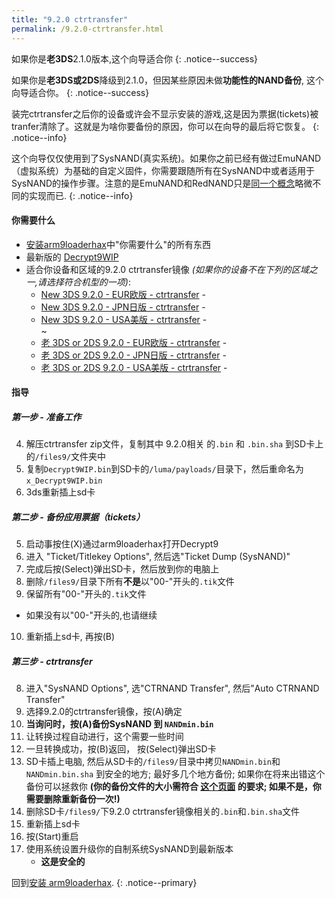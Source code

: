 ```yaml
---
title: "9.2.0 ctrtransfer"
permalink: /9.2.0-ctrtransfer.html
---
```


如果你是**老3DS**2.1.0版本,这个向导适合你
{: .notice--success}

如果你是**老3DS或2DS**降级到2.1.0，但因某些原因未做**功能性的NAND备份**, 这个向导适合你。
{: .notice--success}

装完ctrtransfer之后你的设备或许会不显示安装的游戏,这是因为票据(tickets)被tranfer清除了。这就是为啥你要备份的原因，你可以在向导的最后将它恢复。
{: .notice--info}

这个向导仅仅使用到了SysNAND(真实系统)。如果你之前已经有做过EmuNAND（虚拟系统）为基础的自定义固件，你需要跟随所有在SysNAND中或者适用于SysNAND的操作步骤。注意的是EmuNAND和RedNAND只是[同一个概念](http://3dbrew.org/wiki/NAND_Redirection)略微不同的实现而已.
{: .notice--info}

#### 你需要什么

* [安装arm9loaderhax](installing-arm9loaderhax.html)中"你需要什么"的所有东西
* 最新版的 [Decrypt9WIP](https://github.com/d0k3/Decrypt9WIP/releases/latest)
* 适合你设备和区域的9.2.0 ctrtransfer镜像
*(如果你的设备不在下列的区域之一,请选择符合机型的一项)*:
  +    [New 3DS 9.2.0 - EUR欧版 - ctrtransfer](torrents/9.2.0-20E_ctrtransfer_n3ds.torrent) - <code class="highlighterrouge"><a href="magnet:?xt=urn:btih:fed7bfeec0e52b42a77467cfb6ffd3e9dd2d5a70"><i class="fa fa-magnet" aria-hidden="true"></i></a></code>   
  +    [New 3DS 9.2.0 - JPN日版 - ctrtransfer](torrents/9.2.0-20J_ctrtransfer_n3ds.torrent) - <code class="highlighterrouge"><a href="magnet:?xt=urn:btih:b22d67fd02b3b0e30ac991e451db0f2d32e7beca"><i class="fa fa-magnet" aria-hidden="true"></i></a></code>     
  +    [New 3DS 9.2.0 - USA美版 - ctrtransfer](torrents/9.2.0-20U_ctrtransfer_n3ds.torrent) - <code class="highlighterrouge"><a href="magnet:?xt=urn:btih:985d47442dc470d1b9f908256bed041c63885f60"><i class="fa fa-magnet" aria-hidden="true"></i></a></code>    
~
  +    [老 3DS or 2DS 9.2.0 - EUR欧版 - ctrtransfer](torrents/9.2.0-20E_ctrtransfer_o3ds.torrent) - <code class="highlighterrouge"><a href="magnet:?xt=urn:btih:8d6142313971b08f92257e7fb1c1d5689e34ed78"><i class="fa fa-magnet" aria-hidden="true"></i></a></code>     
  +    [老 3DS or 2DS 9.2.0 - JPN日版 - ctrtransfer](torrents/9.2.0-20J_ctrtransfer_o3ds.torrent) - <code class="highlighterrouge"><a href="magnet:?xt=urn:btih:24ad2b85e67013ef1f91178dca7ad2e40663b9b2"><i class="fa fa-magnet" aria-hidden="true"></i></a></code>     
  +    [老 3DS or 2DS 9.2.0 - USA美版 - ctrtransfer](torrents/9.2.0-20U_ctrtransfer_o3ds.torrent) - <code class="highlighterrouge"><a href="magnet:?xt=urn:btih:1dc79a2a0babb45497961888f369423a93135e2b"><i class="fa fa-magnet" aria-hidden="true"></i></a></code>

#### 指导

##### 第一步 - 准备工作

4. 解压ctrtransfer zip文件，复制其中 9.2.0相关 的`.bin` 和 `.bin.sha` 到SD卡上的`/files9/`文件夹中
5. 复制`Decrypt9WIP.bin`到SD卡的`/luma/payloads/`目录下，然后重命名为`x_Decrypt9WIP.bin`
6. 3ds重新插上sd卡

##### 第二步 - 备份应用票据（tickets）

5. 启动事按住(X)通过arm9loaderhax打开Decrypt9
6.  进入 "Ticket/Titlekey Options", 然后选"Ticket Dump (SysNAND)"
7. 完成后按(Select)弹出SD卡，然后放到你的电脑上
8. 删除`/files9/`目录下所有**不是**以"00-"开头的`.tik`文件
9. 保留所有"00-"开头的`.tik`文件
  + 如果没有以"00-"开头的,也请继续
10. 重新插上sd卡, 再按(B)

##### 第三步 - ctrtransfer

8. 进入"SysNAND Options", 选"CTRNAND Transfer", 然后"Auto CTRNAND Transfer"
9. 选择9.2.0的ctrtransfer镜像，按(A)确定
10. **当询问时，按(A)备份SysNAND 到 `NANDmin.bin`**
11. 让转换过程自动进行，这个需要一些时间
12. 一旦转换成功，按(B)返回， 按(Select)弹出SD卡
13. SD卡插上电脑, 然后从SD卡的`/files9/`目录中拷贝`NANDmin.bin`和`NANDmin.bin.sha` 到安全的地方; 最好多几个地方备份; 如果你在将来出错这个备份可以拯救你 **(你的备份文件的大小需符合 [这个页面](nand-size) 的要求; 如果不是，你需要删除重新备份一次!)**
14. 删除SD卡`/files9/`下9.2.0 ctrtransfer镜像相关的`.bin`和`.bin.sha`文件
15. 重新插上sd卡
16. 按(Start)重启
17. 使用系统设置升级你的自制系统SysNAND到最新版本
    + **这是安全的**

回到[安装 arm9loaderhax](installing-arm9loaderhax.html).
{: .notice--primary}
